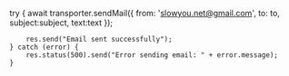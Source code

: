 try {
        await transporter.sendMail({
            from: 'slowyou.net@gmail.com',
            to: to,
            subject:subject,
            text:text
        });

        res.send("Email sent successfully");
    } catch (error) {
        res.status(500).send("Error sending email: " + error.message);
    }